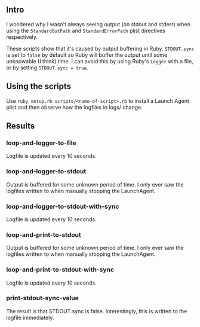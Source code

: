 ## Intro

I wondered why I wasn't always seeing output (on stdout and stderr) when using the `StandardOutPath` and `StandardErrorPath` plist directives respectively.

These scripts show that it's caused by output buffering in Ruby. `STDOUT.sync` is set to `false` by default so Ruby will buffer the output until some unknowable (I think) time. I can avoid this by using Ruby's `Logger` with a file, or by setting `STDOUT.sync = true`.

## Using the scripts

Use `ruby setup.rb scripts/<name-of-script>.rb` to install a Launch Agent plist and then observe how the logfiles in logs/ change.

## Results

### loop-and-logger-to-file

Logfile is updated every 10 seconds.

### loop-and-logger-to-stdout

Output is buffered for some unknown period of time. I only ever saw the logfiles written to when manually stopping the LaunchAgent.

### loop-and-logger-to-stdout-with-sync

Logfile is updated every 10 seconds.

### loop-and-print-to-stdout

Output is buffered for some unknown period of time. I only ever saw the logfiles written to when manually stopping the LaunchAgent.

### loop-and-print-to-stdout-with-sync

Logfile is updated every 10 seconds.

### print-stdout-sync-value

The result is that STDOUT.sync is false. Interestingly, this is written to the logfile immediately.
